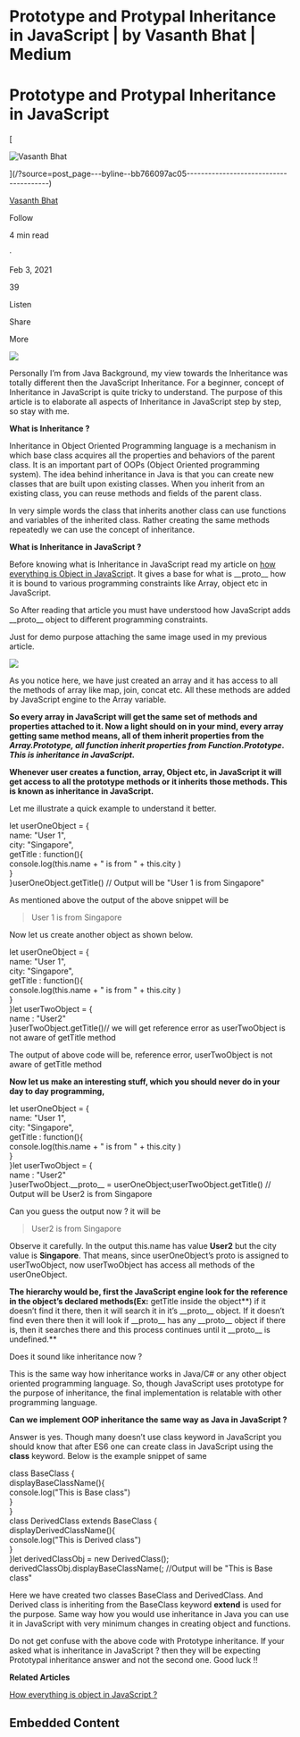 # Prototype and Protypal Inheritance in JavaScript | by Vasanth Bhat | Medium

# Prototype and Protypal Inheritance in JavaScript

[

![Vasanth Bhat](https://miro.medium.com/v2/resize:fill:64:64/1*_7TuhO6i_Q8yHEAobs4WSg.jpeg)





](/?source=post_page---byline--bb766097ac05---------------------------------------)

[Vasanth Bhat](/?source=post_page---byline--bb766097ac05---------------------------------------)

Follow

4 min read

·

Feb 3, 2021

39

Listen

Share

More

![](https://miro.medium.com/v2/resize:fit:875/0*vAaau9Y43RBhyw2I.png)

Personally I’m from Java Background, my view towards the Inheritance was totally different then the JavaScript Inheritance. For a beginner, concept of Inheritance in JavaScript is quite tricky to understand. The purpose of this article is to elaborate all aspects of Inheritance in JavaScript step by step, so stay with me.

**What is Inheritance ?**

Inheritance in Object Oriented Programming language is a mechanism in which base class acquires all the properties and behaviors of the parent class. It is an important part of OOPs (Object Oriented programming system). The idea behind inheritance in Java is that you can create new classes that are built upon existing classes. When you inherit from an existing class, you can reuse methods and fields of the parent class.

In very simple words the class that inherits another class can use functions and variables of the inherited class. Rather creating the same methods repeatedly we can use the concept of inheritance.

**What is Inheritance in JavaScript ?**

Before knowing what is Inheritance in JavaScript read my article on [how everything is Object in JavaScrip](https://mevasanth.medium.com/how-everything-is-object-in-javascript-a4164d7e6a2d)t. It gives a base for what is \_\_proto\_\_ how it is bound to various programming constraints like Array, object etc in JavaScript.

So After reading that article you must have understood how JavaScript adds \_\_proto\_\_ object to different programming constraints.

Just for demo purpose attaching the same image used in my previous article.

![](https://miro.medium.com/v2/resize:fit:875/0*C1xw5xjul8gZS_rA.png)

As you notice here, we have just created an array and it has access to all the methods of array like map, join, concat etc. All these methods are added by JavaScript engine to the Array variable.

**So every array in JavaScript will get the same set of methods and properties attached to it. Now a light should on in your mind, every array getting same method means, all of them inherit properties from the _Array.Prototype, all function inherit properties from Function.Prototype_. _This is inheritance in JavaScript._**

**Whenever user creates a function, array, Object etc, in JavaScript it will get access to all the prototype methods or it inherits those methods. This is known as inheritance in JavaScript.**

Let me illustrate a quick example to understand it better.

let userOneObject = {  
    name: "User 1",  
    city: "Singapore",  
    getTitle : function(){  
        console.log(this.name + " is from " + this.city )  
    }  
}userOneObject.getTitle() // Output will be "User 1 is from Singapore"

As mentioned above the output of the above snippet will be

> User 1 is from Singapore

Now let us create another object as shown below.

let userOneObject = {  
    name: "User 1",  
    city: "Singapore",  
    getTitle : function(){  
        console.log(this.name + " is from " + this.city )  
    }  
}let userTwoObject = {  
    name : "User2"  
}userTwoObject.getTitle()// we will get reference error as userTwoObject is not aware of getTitle method

The output of above code will be, reference error, userTwoObject is not aware of getTitle method

**Now let us make an interesting stuff, which you should never do in your day to day programming,**

let userOneObject = {  
    name: "User 1",  
    city: "Singapore",  
    getTitle : function(){  
        console.log(this.name + " is from " + this.city )  
    }  
}let userTwoObject = {  
    name : "User2"  
}userTwoObject.\_\_proto\_\_ = userOneObject;userTwoObject.getTitle() // Output will be User2 is from Singapore

Can you guess the output now ? it will be

> User2 is from Singapore

Observe it carefully. In the output this.name has value **User2** but the city value is **Singapore**. That means, since userOneObject’s proto is assigned to userTwoObject, now userTwoObject has access all methods of the userOneObject.

**The hierarchy would be, first the JavaScript engine look for the reference in the object’s declared methods(Ex:** getTitle inside the object**) if it doesn’t find it there, then it will search it in it’s \_\_proto\_\_ object. If it doesn’t find even there then it will look if \_\_proto\_\_ has any \_\_proto\_\_ object if there is, then it searches there and this process continues until it \_\_proto\_\_ is undefined.**

Does it sound like inheritance now ?

This is the same way how inheritance works in Java/C# or any other object oriented programming language. So, though JavaScript uses prototype for the purpose of inheritance, the final implementation is relatable with other programming language.

**Can we implement OOP inheritance the same way as Java in JavaScript ?**

Answer is yes. Though many doesn’t use class keyword in JavaScript you should know that after ES6 one can create class in JavaScript using the **class** keyword. Below is the example snippet of same

class BaseClass {  
    displayBaseClassName(){  
        console.log("This is Base class")  
    }  
}  
class DerivedClass extends BaseClass {  
    displayDerivedClassName(){  
        console.log("This is Derived class")  
    }  
}let derivedClassObj = new DerivedClass();  
derivedClassObj.displayBaseClassName(; //Output will be "This is Base class"

Here we have created two classes BaseClass and DerivedClass. And Derived class is inheriting from the BaseClass keyword **extend** is used for the purpose. Same way how you would use inheritance in Java you can use it in JavaScript with very minimum changes in creating object and functions.

Do not get confuse with the above code with Prototype inheritance. If your asked what is inheritance in JavaScript ? then they will be expecting Prototypal inheritance answer and not the second one. Good luck !!

**Related Articles**

[How everything is object in JavaScript ?](https://mevasanth.medium.com/how-everything-is-object-in-javascript-a4164d7e6a2d)

## Embedded Content